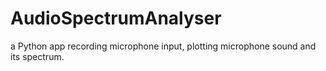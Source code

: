 # AudioSpectrumAnalyser
a Python app recording microphone input, plotting microphone sound and its spectrum. 

